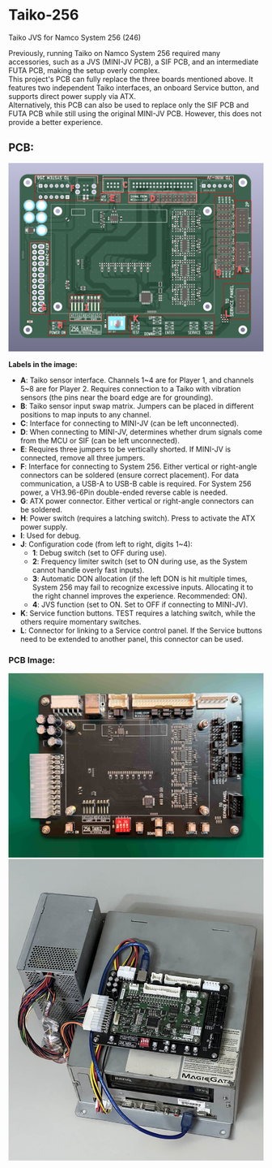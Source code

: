 # Taiko-256  
Taiko JVS for Namco System 256 (246)  

Previously, running Taiko on Namco System 256 required many accessories, such as a JVS (MINI-JV PCB), a SIF PCB, and an intermediate FUTA PCB, making the setup overly complex.  
This project's PCB can fully replace the three boards mentioned above. It features two independent Taiko interfaces, an onboard Service button, and supports direct power supply via ATX.  
Alternatively, this PCB can also be used to replace only the SIF PCB and FUTA PCB while still using the original MINI-JV PCB. However, this does not provide a better experience.  

## PCB:  

![PCB](img/pcb1.png)  

**Labels in the image:**  
- **A**: Taiko sensor interface. Channels 1\~4 are for Player 1, and channels 5\~8 are for Player 2. Requires connection to a Taiko with vibration sensors (the pins near the board edge are for grounding).  
- **B**: Taiko sensor input swap matrix. Jumpers can be placed in different positions to map inputs to any channel.  
- **C**: Interface for connecting to MINI-JV (can be left unconnected).  
- **D**: When connecting to MINI-JV, determines whether drum signals come from the MCU or SIF (can be left unconnected).  
- **E**: Requires three jumpers to be vertically shorted. If MINI-JV is connected, remove all three jumpers.  
- **F**: Interface for connecting to System 256. Either vertical or right-angle connectors can be soldered (ensure correct placement). For data communication, a USB-A to USB-B cable is required. For System 256 power, a VH3.96-6Pin double-ended reverse cable is needed.  
- **G**: ATX power connector. Either vertical or right-angle connectors can be soldered.  
- **H**: Power switch (requires a latching switch). Press to activate the ATX power supply.  
- **I**: Used for debug.  
- **J**: Configuration code (from left to right, digits 1~4):  
  - **1**: Debug switch (set to OFF during use).  
  - **2**: Frequency limiter switch (set to ON during use, as the System cannot handle overly fast inputs).  
  - **3**: Automatic DON allocation (if the left DON is hit multiple times, System 256 may fail to recognize excessive inputs. Allocating it to the right channel improves the experience. Recommended: ON).  
  - **4**: JVS function (set to ON. Set to OFF if connecting to MINI-JV).  
- **K**: Service function buttons. TEST requires a latching switch, while the others require momentary switches.  
- **L**: Connector for linking to a Service control panel. If the Service buttons need to be extended to another panel, this connector can be used.  

### PCB Image:  
![PCB-Photo](img/pcb2.JPG)  
![Photo](img/img2.jpg)  
